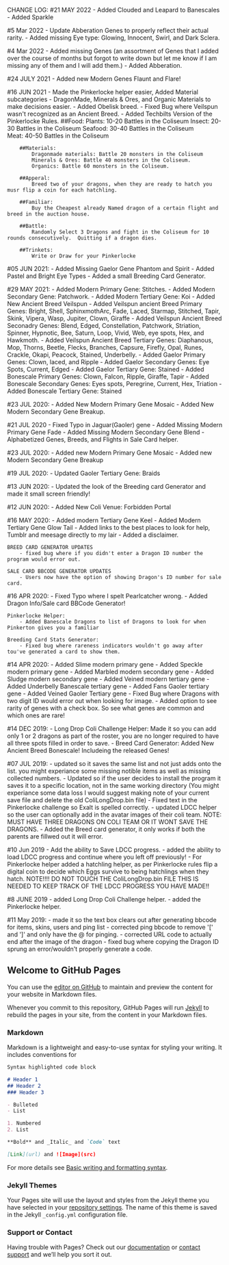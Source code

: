 CHANGE LOG:
#21 MAY 2022
	- Added Clouded and Leapard to Banescales
	- Added Sparkle


#5 Mar 2022
	- Update Abberation Genes to properly reflect their actual rarity.
	- Added missing Eye type: Glowing, Innocent, Swirl, and Dark Sclera.

#4 Mar 2022
	- Added missing Genes (an assortment of Genes that I added over the course of months but forgot to write down but let me know if I am missing any of them and I will add them.)
	- Added Abberation.

#24 JULY 2021
	- Added new Modern Genes Flaunt and Flare!

#16 JUN 2021
	- Made the Pinkerlocke helper easier, Added Material subcategories - DragonMade, Minerals & Ores, and Organic Materials to make decisions easier.
	- Added Obelisk breed.
	- Fixed Bug where Veilspun wasn't recognized as an Ancient Breed.
	- Added Techbilts Version of the Pinkerlocke Rules.
		##Food: 
			Plants: 10-20 Battles in the Coliseum
			Insect: 20-30 Battles in the Coliseum
			Seafood: 30-40 Battles in the Coliseum			
			Meat: 40-50 Battles in the Coliseum

		##Materials:
			Dragonmade materials: Battle 20 monsters in the Coliseum
			Minerals & Ores: Battle 40 monsters in the Coliseum.
			Organics: Battle 60 monsters in the Coliseum.

		##Apperal:
			Breed two of your dragons, when they are ready to hatch you musr flip a coin for each hatchling.

		##Familiar:
			Buy the Cheapest already Named dragon of a certain flight and breed in the auction house.

		##Battle:
			Randomly Select 3 Dragons and fight in the Coliseum for 10 rounds consecutively.  Quitting if a dragon dies.

		##Trinkets:
			Write or Draw for your Pinkerlocke

			

#05 JUN 2021:
	- Added Missing Gaelor Gene Phantom and Spirit
	- Added Pastel and Bright Eye Types
	- Added a small Breeding Card Generator.

#29 MAY 2021:
	- Added Modern Primary Gene: Stitches.
	- Added Modern Secondary Gene: Patchwork.
	- Added Modern Tertiary Gene: Koi
	- Added New Ancient Breed Veilspun
	- Added Veilspun ancient Breed Primary Genes:  Bright, Shell, SphinxmothArc, Fade, 
		Laced, Starmap, Stitched, Tapir, Skink, Vipera, Wasp, Jupiter, Clown, Giraffe
	- Added Veilspun Ancient Breed Seconadry Genes: Blend, Edged, Constellation, Patchwork,
		Striation, Spinner, Hypnotic, Bee, Saturn, Loop, Vivid, Web, eye spots, Hex, and Hawkmoth.
	- Added Veilspun Ancient Breed Tertiary Genes: Diaphanous, Mop, Thorns, Beetle, Flecks, 
		Branches, Capsure, Firefly, Opal, Runes, Crackle, Okapi, Peacock, Stained, Underbelly.
	- Added Gaelor Primary Genes: Clown, laced, and Ripple
	- Added Gaelor Secondary Genes: Eye Spots, Current, Edged
	- Added Gaelor Tertiary Gene: Stained
	- Added Bonescale Primary Genes: Clown, Falcon, Ripple, Giraffe, Tapir
	- Added Bonescale Secondary Genes: Eyes spots, Peregrine, Current, Hex, Triation
	- Added Bonescale Tertiary Gene: Stained 


#23 JUL 2020:
	- Added New Modern Primary Gene Mosaic
	- Added New Modern Secondary Gene Breakup.

#21 JUL 2020
	- Fixed Typo in Jaguar(Gaoler) gene
	- Added Missing Modern Primary Gene Fade
	- Added Missing Modern Secondary Gene Blend
	- Alphabetized Genes, Breeds, and Flights in Sale Card helper.

#23 JUL 2020:
	- Added new Modern Primary Gene Mosaic
	- Added new Modern Secondary Gene Breakup

#19 JUL 2020:
	- Updated Gaoler Tertiary Gene: Braids

#13 JUN 2020:
	- Updated the look of the Breeding card Generator and made it small screen friendly!

#12 JUN 2020:
	- Added New Coli Venue: Forbidden Portal

#16 MAY 2020:
	- Added modern Tertiary Gene Keel
		- Added Modern Tertiary Gene Glow Tail
		- Added links to the best places to look for help, Tumblr and meesage directly to my lair 
		- Added a disclaimer.

	BREED CARD GENERATOR UPDATES
		- fixed bug where if you didn't enter a Dragon ID number the program would error out.

	SALE CARD BBCODE GENERATOR UPDATES
		- Users now have the option of showing Dragon's ID number for sale card.

#16 APR 2020:
	- Fixed Typo where I spelt Pearlcatcher wrong.
	- Added Dragon Info/Sale card BBCode Generator!

	Pinkerlocke Helper:
		- Added Banescale Dragons to list of Dragons to look for when Pinkerton gives you a familiar

	Breeding Card Stats Generator:
		- Fixed bug where rareness indicators wouldn't go away after tou've generated a card to show them.

#14 APR 2020:
	- Added Slime modern primary gene
	- Added Speckle modern primary gene
	- Added Marbled modern secondary gene
	- Added Sludge modern secondary gene
	- Added Veined modern tertiary gene
	- Added Underbelly Banescale tertiary gene
	- Added Fans Gaoler tertiary gene
	- Added Veined Gaoler Tertiary gene
	- Fixed Bug where Dragons with two digit ID would error out when looking for image.
	- Added option to see rarity of genes with a check box.  So see what genes are common and which ones are rare!

#14 DEC 2019:
	- Long Drop Coli Challenge Helper: Made it so you can add only 1 or 2 dragons as part of the roster, you are no longer required to have all three spots filled in order to save.
	- Breed Card Generator: Added New Ancient Breed Bonescale!  Includeing the released Genes!

#07 JUL 2019:
     - updated so it saves the same list and not just adds onto the list.  you might experiance some missing notible items as well as missing collected numbers. 
     - Updated so if the user decides to install the program it saves it to a specific location, not in the same working directory (You might experiance some data loss I would suggest making note of your current save file and delete the old ColiLongDrop.bin file)
     - Fixed text in the Pinkerlocke challenge so Exalt is spelled correctly. 
     - updated LDCC helper so the user can optionally add in the avatar images of their coli team.  NOTE: MUST HAVE THREE DRAGONS ON COLI TEAM OR IT WONT SAVE THE DRAGONS.
     - Added the Breed card generator, it only works if both the parents are fillwed out it will error.  

#10 Jun 2019
     - Add the ability to Save LDCC progress.
     - added the ability to load LDCC progress and continue where you left off previously!
     - For Pinkerlocke helper added a hatchling helper, as per Pinkerlocke rules flip a digital coin to decide which Eggs survive to being hatchlings when they hatch.
NOTE!!!!  DO NOT TOUCH THE ColiLongDrop.bin FILE THIS IS NEEDED TO KEEP TRACK OF THE LDCC PROGRESS YOU HAVE MADE!!


#8 JUNE 2019
      - added Long Drop Coli Challenge helper.
      - added the Pinkerlocke helper.


#11 May 2019:
      - made it so the text box clears out after generating bbcode for items, skins, users and ping list
      - corrected ping bbcode to remove '[' and ']' and only have the @ for pinging.
      - corrected URL code to actually end after the image of the dragon
      - fixed bug where copying the Dragon ID sprung an error/wouldn't properly generate a code.







## Welcome to GitHub Pages

You can use the [editor on GitHub](https://github.com/Techbilt/FR-HELPER-1.0/edit/gh-pages/index.md) to maintain and preview the content for your website in Markdown files.

Whenever you commit to this repository, GitHub Pages will run [Jekyll](https://jekyllrb.com/) to rebuild the pages in your site, from the content in your Markdown files.

### Markdown

Markdown is a lightweight and easy-to-use syntax for styling your writing. It includes conventions for

```markdown
Syntax highlighted code block

# Header 1
## Header 2
### Header 3

- Bulleted
- List

1. Numbered
2. List

**Bold** and _Italic_ and `Code` text

[Link](url) and ![Image](src)
```

For more details see [Basic writing and formatting syntax](https://docs.github.com/en/github/writing-on-github/getting-started-with-writing-and-formatting-on-github/basic-writing-and-formatting-syntax).

### Jekyll Themes

Your Pages site will use the layout and styles from the Jekyll theme you have selected in your [repository settings](https://github.com/Techbilt/FR-HELPER-1.0/settings/pages). The name of this theme is saved in the Jekyll `_config.yml` configuration file.

### Support or Contact

Having trouble with Pages? Check out our [documentation](https://docs.github.com/categories/github-pages-basics/) or [contact support](https://support.github.com/contact) and we’ll help you sort it out.
